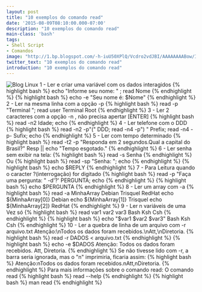 ```yaml
---
layout: post
title: "10 exemplos do comando read"
date: '2015-08-09T08:10:00.000-07:00'
description: "10 exemplos do comando read"
main-class: 'bash'
tags:
- Shell Script
- Comandos
image: "http://1.bp.blogspot.com/-h-iuU50XPlQ/Vcdro2vdJBI/AAAAAAAABow/ICj3IG4N1rA/s72-c/read.jpg"
twitter_text: "10 exemplos do comando read"
introduction: "10 exemplos do comando read"
---
```

![Blog Linux](http://1.bp.blogspot.com/-h-iuU50XPlQ/Vcdro2vdJBI/AAAAAAAABow/ICj3IG4N1rA/s400/read.jpg "Blog Linux")
1 - Ler e criar uma variável com os dados interagidos
{% highlight bash %}
echo "Informe seu nome: " ; read Nome
{% endhighlight %}
{% highlight bash %}
echo -e "Seu nome é: $Nome"
{% endhighlight %}
2 - Ler na mesma linha com a opção -p
{% highlight bash %}
read -p "Terminal "; read user
Terminal Root
{% endhighlight %}
3 - Ler 2 caracteres com a opção -n , não precisa apertar [ENTER]
{% highlight bash %}
read -n2 Idade; echo
{% endhighlight %}
4 - Ler telefone com o DDD
{% highlight bash %}
read -n2 -p"(" DDD; read -n4 -p") " Prefix; read -n4 -p- Sufix; echo
{% endhighlight %}
5 - Ler com tempo determinado
{% highlight bash %}
read -t2 -p "Responda em 2 segundos.Qual a capital do Brasil?" Resp || echo "Tempo esgotado."
{% endhighlight %}
6 - Ler senha sem exibir na tela:
{% highlight bash %}
read -s Senha
{% endhighlight %}
Ou
{% highlight bash %}
read -sp "Senha: "; echo
{% endhighlight %}
{% highlight bash %}
echo $REPLY
{% endhighlight %}
7 - Para Leitura quando o caracter ?(interrogação) for digitado
{% highlight bash %}
read -p "Faça uma pergunta: " -d'?' PERGUNTA; echo
{% endhighlight %}
{% highlight bash %}
echo $PERGUNTA
{% endhighlight %}
8 - Ler um array com -a
{% highlight bash %}
read -a MinhaArray
Debian Trisquel RedHat
echo ${MinhaArray[0]}
Debian
echo ${MinhaArray[1]}
Trisquel
echo ${MinhaArray[2]}
RedHat
{% endhighlight %}
9 - Ler n variáveis de uma Vez só
{% highlight bash %}
read var1 var2 var3
Bash Ksh Csh
{% endhighlight %}
{% highlight bash %}
echo "$var1 $var2 $var3"
Bash Ksh Csh
{% endhighlight %}
10 - Ler a quebra de linha de um arquivo com -r
arquivo.txt
Atenção:\nTodos os dados foram recebidos.\nAtt,\nDiretoria.
{% highlight bash %}
read -r DADOS < arquivo.txt
{% endhighlight %}
{% highlight bash %}
echo -e $DADOS
Atenção:
Todos os dados foram recebidos.
Att,
Diretoria.
{% endhighlight %}
Se não tivesse lido com -r, a barra seria ignorada, mas o "n" imprimiria, ficaria assim:
{% highlight bash %}
Atenção:nTodos os dados foram recebidos.nAtt,nDiretoria.
{% endhighlight %}
Para mais informações sobre o comando read:
O comando read
{% highlight bash %}
read --help
{% endhighlight %}
{% highlight bash %}
man read
{% endhighlight %}
